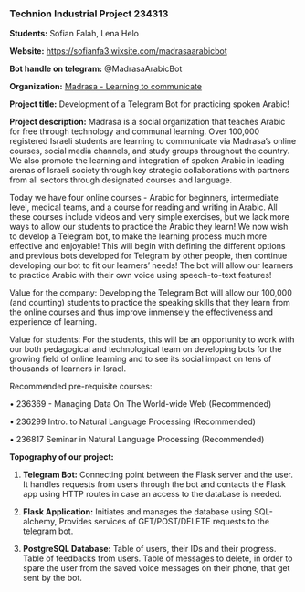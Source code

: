 <h3>Technion Industrial Project 234313</h3>

<b>Students:</b> Sofian Falah, Lena Helo

<b>Website:</b> https://sofianfa3.wixsite.com/madrasaarabicbot

<b>Bot handle on telegram:</b> @MadrasaArabicBot

<b>Organization:</b> <a href="https://madrasafree.com/">Madrasa - Learning to communicate</a>

<b>Project title:</b> Development of a Telegram Bot for practicing spoken Arabic!
 
<b>Project description:</b> Madrasa is a social organization that teaches Arabic for free through 
technology and communal learning. Over 100,000 registered Israeli students are learning to 
communicate via Madrasa’s online courses, social media channels, and study groups throughout 
the country. We also promote the learning and integration of spoken Arabic in leading arenas of 
Israeli society through key strategic collaborations with partners from all sectors through 
designated courses and language.

Today we have four online courses - Arabic for beginners, intermediate level, medical teams, 
and a course for reading and writing in Arabic. All these courses include videos and very simple 
exercises, but we lack more ways to allow our students to practice the Arabic they learn! We 
now wish to develop a Telegram bot, to make the learning process much more effective and 
enjoyable! This will begin with defining the different options and previous bots developed for 
Telegram by other people, then continue developing our bot to fit our learners’ needs! 
The bot will allow our learners to practice Arabic with their own voice using speech-to-text 
features! 

Value for the company: Developing the Telegram Bot will allow our 100,000 (and counting) 
students to practice the speaking skills that they learn from the online courses and thus improve 
immensely the effectiveness and experience of learning.

Value for students: For the students, this will be an opportunity to work with our both 
pedagogical and technological team on developing bots for the growing field of online learning 
and to see its social impact on tens of thousands of learners in Israel. 

Recommended pre-requisite courses:  

• 236369 - Managing Data On The World-wide Web (Recommended)

• 236299 Intro. to Natural Language Processing (Recommended)

• 236817 Seminar in Natural Language Processing (Recommended)

<b>Topography of our project:</b>
1) <b>Telegram Bot:</b> Connecting point between the Flask server and the user. It handles requests from users through the bot and contacts the Flask app using HTTP routes in case an access to the database is needed.

2) <b>Flask Application:</b> Initiates and manages the database using SQL-alchemy, Provides services of GET/POST/DELETE requests to the telegram bot.

3) <b>PostgreSQL Database:</b> Table of users, their IDs and their progress. Table of feedbacks from users. Table of messages to delete, in order to spare the user from the saved voice messages on their phone, that get sent by the bot.
